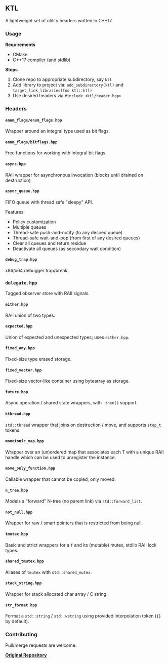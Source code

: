 ## KTL

A lightweight set of utility headers written in C++17.

### Usage

**Requirements**

- CMake
- C++17 compiler (and stdlib)

**Steps**

1. Clone repo to appropriate subdirectory, say `ktl`
1. Add library to project via: `add_subdirectory(ktl)` and `target_link_libraries(foo ktl::ktl)`
1. Use desired headers via `#include <ktl/header.hpp>`

### Headers

#### `enum_flags/enum_flags.hpp`

Wrapper around an integral type used as bit flags.

#### `enum_flags/bitflags.hpp`

Free functions for working with integral bit flags.

#### `async.hpp`

RAII wrapper for asynchronous invocation (blocks until drained on destruction)

#### `async_queue.hpp`

FIFO queue with thread safe "sleepy" API.

Features:

- Policy customization
- Multiple queues
- Thread-safe push-and-notify (to any desired queue)
- Thread-safe wait-and-pop (from first of any desired queues)
- Clear all queues and return residue
- Deactivate all queues (as secondary wait condition)

#### `debug_trap.hpp`

x86/x64 debugger trap/break.

### `delegate.hpp`

Tagged observer store with RAII signals.

#### `either.hpp`

RAII union of two types.

#### `expected.hpp`

Union of expected and unexpected types; uses `either.hpp`.

#### `fixed_any.hpp`

Fixed-size type erased storage.

#### `fixed_vector.hpp`

Fixed-size vector-like container using bytearray as storage.

#### `future.hpp`

Async operation / shared state wrappers, with `.then()` support.

#### `kthread.hpp`

`std::thread` wrapper that joins on destruction / move, and supports `stop_t` tokens.

#### `monotonic_map.hpp`

Wrapper over an (un)ordered map that associates each T with a unique RAII handle which can be used to unregister the instance.

#### `move_only_function.hpp`

Callable wrapper that cannot be copied, only moved.

#### `n_tree.hpp`

Models a "forward" N-tree (no parent link) via `std::forward_list`.

#### `not_null.hpp`

Wrapper for raw / smart pointers that is restricted from being null.

#### `tmutex.hpp`

Basic and strict wrappers for a `T` and its (mutable) mutex, stdlib RAII lock types.

#### `shared_tmutex.hpp`

Aliases of `tmutex` with `std::shared_mutex`.

#### `stack_string.hpp`

Wrapper for stack allocated char array / C string.

#### `str_format.hpp`

Format a `std::string` / `std::wstring` using provided interpolation token (`{}` by default).

### Contributing

Pull/merge requests are welcome.

**[Original Repository](https://github.com/karnkaul/ktl)**
